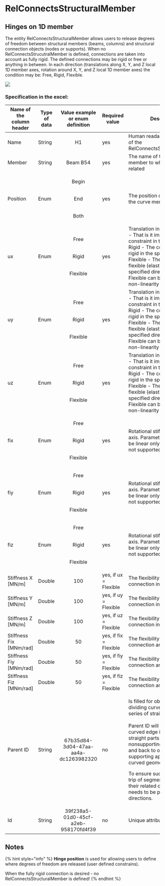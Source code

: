 # RelConnectsStructuralMember

## Hinges on 1D member

The entity RelConnectsStructuralMember allows users to release degrees of freedom between structural members (beams, columns) and structural connection objects (nodes or supports). When no RelConnectsStrucutralMember is defined, connections are taken into account as fully rigid. The defined connections may be rigid or free or anything in between. In each direction (translations along X, Y, and Z local 1D member axes, rotation around X, Y, and Z local 1D member axes) the condition may be: Free, Rigid, Flexible.

![](../.gitbook/assets/22\_relconnectsstructuralmember.png)

### Specification in the excel:

| Name of the column header | Type of data |        Value example or enum definition        | Required value         | Description                                                                                                                                                                                                                                                                                                                                                                                                            |
| ------------------------- | ------------ | :--------------------------------------------: | ---------------------- | ---------------------------------------------------------------------------------------------------------------------------------------------------------------------------------------------------------------------------------------------------------------------------------------------------------------------------------------------------------------------------------------------------------------------- |
| Name                      | String       |                       H1                       | yes                    | Human readable unique name of the RelConnectsStrucutralMember                                                                                                                                                                                                                                                                                                                                                          |
| Member                    | String       |                    Beam B54                    | yes                    | The name of the curve member to which is hinge related                                                                                                                                                                                                                                                                                                                                                                 |
| Position                  | Enum         |    <p>Begin</p><p><br>End</p><p><br>Both</p>   | yes                    | The position of the hinge on the curve member. \*see notes                                                                                                                                                                                                                                                                                                                                                             |
| ux                        | Enum         | <p>Free</p><p><br>Rigid</p><p><br>Flexible</p> | yes                    | Translation in X direction. Free - That is it imposes no constraint in the direction. Rigid - The connection in fully rigid in the specified direction. Flexible - The connection is flexible (elastic) in the specified direction. Parameter Flexible can be linear only, non-linearity is not supported.                                                                                                             |
| uy                        | Enum         | <p>Free</p><p><br>Rigid</p><p><br>Flexible</p> | yes                    | Translation in Y direction. Free - That is it imposes no constraint in the direction. Rigid - The connection in fully rigid in the specified direction. Flexible - The connection is flexible (elastic) in the specified direction. Parameter Flexible can be linear only, non-linearity is not supported.                                                                                                             |
| uz                        | Enum         | <p>Free</p><p><br>Rigid</p><p><br>Flexible</p> | yes                    | Translation in Z direction. Free - That is it imposes no constraint in the direction. Rigid - The connection in fully rigid in the specified direction. Flexible - The connection is flexible (elastic) in the specified direction. Parameter Flexible can be linear only, non-linearity is not supported.                                                                                                             |
| fix                       | Enum         | <p>Free</p><p><br>Rigid</p><p><br>Flexible</p> | yes                    | Rotational stiffness around X axis. Parameter Flexible can be linear only, non-linearity is not supported.                                                                                                                                                                                                                                                                                                             |
| fiy                       | Enum         | <p>Free</p><p><br>Rigid</p><p><br>Flexible</p> | yes                    | Rotational stiffness around Y axis. Parameter Flexible can be linear only, non-linearity is not supported.                                                                                                                                                                                                                                                                                                             |
| fiz                       | Enum         | <p>Free</p><p><br>Rigid</p><p><br>Flexible</p> | yes                    | Rotational stiffness around Z axis. Parameter Flexible can be linear only, non-linearity is not supported.                                                                                                                                                                                                                                                                                                             |
| Stiffness X \[MN/m]       | Double       |                       100                      | yes, if ux = Flexible  | The flexibility of the connection in X direction                                                                                                                                                                                                                                                                                                                                                                       |
| Stiffness Y \[MN/m]       | Double       |                       100                      | yes, if uy = Flexible  | The flexibility of the connection in Y direction                                                                                                                                                                                                                                                                                                                                                                       |
| Stiffness Z \[MN/m]       | Double       |                       100                      | yes, if uz = Flexible  | The flexibility of the connection in Z direction                                                                                                                                                                                                                                                                                                                                                                       |
| Stiffness Fix \[MNm/rad]  | Double       |                       50                       | yes, if fix = Flexible | The flexibility in rotation of the connection around local X axis                                                                                                                                                                                                                                                                                                                                                      |
| Stiffness Fiy \[MNm/rad]  | Double       |                       50                       | yes, if fiy = Flexible | The flexibility in rotation of the connection around local Y axis                                                                                                                                                                                                                                                                                                                                                      |
| Stiffness Fiz \[MNm/rad]  | Double       |                       50                       | yes, if fiz = Flexible | The flexibility in rotation of the connection around local Z axis                                                                                                                                                                                                                                                                                                                                                      |
| Parent ID                 | String       |      67b35d84-3d04-47aa-aa4a-dc1263982320      | no                     | <p>Is filled for objects created be dividing curved geometry to series of straight line objects.<br><br>Parent ID will ensure that curved edge is imported as straight parts to nonsupporting application, and back to original supporting application as curved geometry.</p><p>To ensure successful round trip of segmented objects and their related objects, Parent ID needs to be present in both directions.</p> |
| Id                        | String       |      39f238a5-01d0-45cf-a2eb-958170fd4f39      | no                     | Unique attribute designation                                                                                                                                                                                                                                                                                                                                                                                           |

## Notes

{% hint style="info" %}
**Hinge position** is used for allowing users to define where degrees of freedom are released (user defined constrains).

When the fully rigid connection is desired - no RelConnectsStructuralMember is defined!
{% endhint %}
